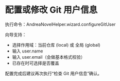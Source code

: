 # 配置或修改 Git 用户信息

执行命令：AndreaNovelHelper.wizard.configureGitUser

向导支持：
- 选择作用域：当前仓库 (local) 或 全局 (global)
- 输入 user.name
- 输入 user.email（会做基本格式校验）
- 已存在时可选择是否覆盖

配置完成后建议再次执行“检查 Git 用户信息”确认。
